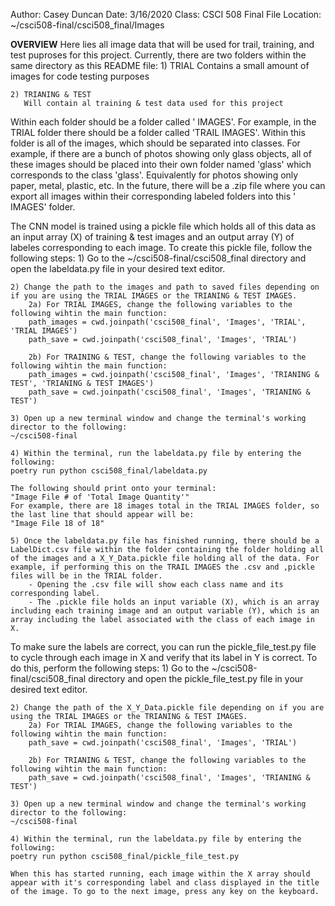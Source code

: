 Author: Casey Duncan
Date: 3/16/2020
Class: CSCI 508 Final
File Location: ~/csci508-final/csci508_final/Images

**OVERVIEW**
Here lies all image data that will be used for trail, training, and test puproses for this project. Currently, there are two folders within the same directory as this README file:
    1) TRIAL
       Contains a small amount of images for code testing purposes

    2) TRIANING & TEST
       Will contain al training & test data used for this project

Within each folder should be a folder called '<FOLDER NAME> IMAGES'. For example, in the TRIAL folder there should be a folder called 'TRAIL IMAGES'. Within this folder is all of the images, which should be separated into classes. For example, if there are a bunch of photos showing only glass objects, all of these images should be placed into their own folder named 'glass' which corresponds to the class 'glass'. Equivalently for photos showing only paper, metal, plastic, etc. In the future, there will be a .zip file where you can export all images within their corresponding labeled folders into this '<FOLDER NAME> IMAGES' folder.

The CNN model is trained using a pickle file which holds all of this data as an input array (X) of training & test images and an output array (Y) of labeles corresponding to each image. To create this pickle file, follow the following steps:
    1) Go to the ~/csci508-final/csci508_final directory and open the labeldata.py file in your desired text editor.

    2) Change the path to the images and path to saved files depending on if you are using the TRIAL IMAGES or the TRIANING & TEST IMAGES. 
        2a) For TRIAL IMAGES, change the following variables to the following wihtin the main function:
        path_images = cwd.joinpath('csci508_final', 'Images', 'TRIAL', 'TRIAL IMAGES')
        path_save = cwd.joinpath('csci508_final', 'Images', 'TRIAL')

        2b) For TRAINING & TEST, change the following variables to the following wihtin the main function:
        path_images = cwd.joinpath('csci508_final', 'Images', 'TRIANING & TEST', 'TRIANING & TEST IMAGES')
        path_save = cwd.joinpath('csci508_final', 'Images', 'TRIANING & TEST')

    3) Open up a new terminal window and change the terminal's working director to the following:
    ~/csci508-final

    4) Within the terminal, run the labeldata.py file by entering the following:
    poetry run python csci508_final/labeldata.py

    The following should print onto your terminal:
    "Image File # of 'Total Image Quantity'"
    For example, there are 18 images total in the TRIAL IMAGES folder, so the last line that should appear will be:
    "Image File 18 of 18"

    5) Once the labeldata.py file has finished running, there should be a LabelDict.csv file within the folder containing the folder holding all of the images and a X_Y_Data.pickle file holding all of the data. For example, if performing this on the TRAIL IMAGES the .csv and ,pickle files will be in the TRIAL folder. 
        - Opening the .csv file will show each class name and its corresponding label.
        - The .pickle file holds an input variable (X), which is an array including each training image and an output variable (Y), which is an array including the label associated with the class of each image in X.

To make sure the labels are correct, you can run the pickle_file_test.py file to cycle through each image in X and verify that its label in Y is correct. To do this, perform the following steps:
    1) Go to the ~/csci508-final/csci508_final directory and open the pickle_file_test.py file in your desired text editor.

    2) Change the path of the X_Y_Data.pickle file depending on if you are using the TRIAL IMAGES or the TRIANING & TEST IMAGES. 
        2a) For TRIAL IMAGES, change the following variables to the following wihtin the main function:
        path_save = cwd.joinpath('csci508_final', 'Images', 'TRIAL')

        2b) For TRIANING & TEST, change the following variables to the following wihtin the main function:
        path_save = cwd.joinpath('csci508_final', 'Images', 'TRIANING & TEST')

    3) Open up a new terminal window and change the terminal's working director to the following:
    ~/csci508-final

    4) Within the terminal, run the labeldata.py file by entering the following:
    poetry run python csci508_final/pickle_file_test.py

    When this has started running, each image within the X array should appear with it's corresponding label and class displayed in the title of the image. To go to the next image, press any key on the keyboard.
